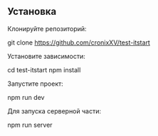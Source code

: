 ## Установка

Клонируйте репозиторий:

git clone https://github.com/cronixXV/test-itstart

Установите зависимости:

cd test-itstart
npm install

Запустите проект:

npm run dev

Для запуска серверной части:

npm run server
